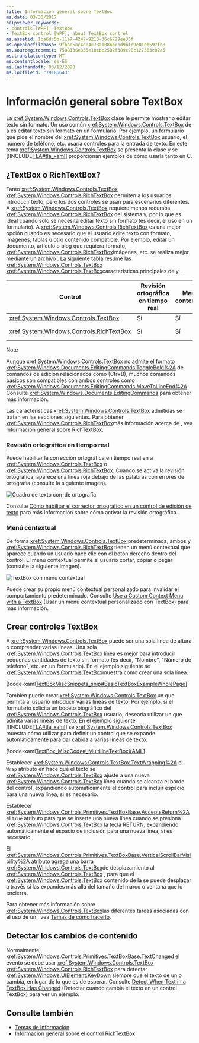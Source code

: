 ```yaml
---
title: Información general sobre TextBox
ms.date: 03/30/2017
helpviewer_keywords:
- controls [WPF], TextBox
- TextBox control [WPF], about TextBox control
ms.assetid: 1ba6dc5b-11a7-4247-9213-36c6729ee35f
ms.openlocfilehash: 9fbae5ac4de4c78a1086bcbd9bfc9e01eb597fb8
ms.sourcegitcommit: 7588136e355e10cbc2582f389c90c127363c02a5
ms.translationtype: MT
ms.contentlocale: es-ES
ms.lasthandoff: 03/12/2020
ms.locfileid: "79186643"
---
```

# <a name="textbox-overview"></a>Información general sobre TextBox
La <xref:System.Windows.Controls.TextBox> clase le permite mostrar o editar texto sin formato. Un uso común <xref:System.Windows.Controls.TextBox> de a es editar texto sin formato en un formulario. Por ejemplo, un formulario que pide el nombre del <xref:System.Windows.Controls.TextBox> usuario, el número de teléfono, etc. usaría controles para la entrada de texto. En este tema <xref:System.Windows.Controls.TextBox> se presenta la clase y se [!INCLUDE[TLA#tla_xaml](../../../../includes/tlasharptla-xaml-md.md)] proporcionan ejemplos de cómo usarla tanto en C.  

<a name="textbox_or_richtextbox"></a>
## <a name="textbox-or-richtextbox"></a>¿TextBox o RichTextBox?  
 Tanto <xref:System.Windows.Controls.TextBox> <xref:System.Windows.Controls.RichTextBox> permiten a los usuarios introducir texto, pero los dos controles se usan para escenarios diferentes. A <xref:System.Windows.Controls.TextBox> requiere menos recursos <xref:System.Windows.Controls.RichTextBox> del sistema y, por lo que es ideal cuando solo se necesita editar texto sin formato (es decir, el uso en un formulario). A <xref:System.Windows.Controls.RichTextBox> es una mejor opción cuando es necesario que el usuario edite texto con formato, imágenes, tablas u otro contenido compatible. Por ejemplo, editar un documento, artículo o blog que requiera formato, <xref:System.Windows.Controls.RichTextBox>imágenes, etc. se realiza mejor mediante un archivo . La siguiente tabla resume las <xref:System.Windows.Controls.TextBox> <xref:System.Windows.Controls.TextBox>características principales de y .  
  
|Control|Revisión ortográfica en tiempo real|Menú contextual|Formato de <xref:System.Windows.Documents.EditingCommands.ToggleBold%2A> comandos como (Ctr+B)|<xref:System.Windows.Documents.FlowDocument>contenido como imágenes, párrafos, tablas, etc.|  
|-------------|------------------------------|------------------|------------------------------------------------------------------------------------------------------------------------------------------------------------------------------------------------------|--------------------------------------------------------------------------------------------------------------------------------------------------------------------------------------------------|  
|<xref:System.Windows.Controls.TextBox>|Sí|Sí|Sin |No.|  
|<xref:System.Windows.Controls.RichTextBox>|Sí|Sí|Sí (consulte [RichTextBox Overview](richtextbox-overview.md)[Introducción a RichTextBox])|Sí (consulte [RichTextBox Overview](richtextbox-overview.md)[Introducción a RichTextBox])|  
  
> [!NOTE]
> Aunque <xref:System.Windows.Controls.TextBox> no admite el formato <xref:System.Windows.Documents.EditingCommands.ToggleBold%2A> de comandos de edición relacionados como (Ctr+B), muchos comandos básicos son compatibles con ambos controles como <xref:System.Windows.Documents.EditingCommands.MoveToLineEnd%2A>. Consulte <xref:System.Windows.Documents.EditingCommands> para obtener más información.  
  
 Las características <xref:System.Windows.Controls.TextBox> admitidas se tratan en las secciones siguientes. Para obtener <xref:System.Windows.Controls.RichTextBox>más información acerca de , vea [Información general sobre RichTextBox](richtextbox-overview.md).  
  
### <a name="real-time-spellchecking"></a>Revisión ortográfica en tiempo real  
 Puede habilitar la corrección ortográfica en tiempo real en a <xref:System.Windows.Controls.TextBox> o <xref:System.Windows.Controls.RichTextBox>. Cuando se activa la revisión ortográfica, aparece una línea roja debajo de las palabras con errores de ortografía (consulte la siguiente imagen).  
  
 ![Cuadro de texto con&#45;de ortografía](./media/editing-textbox-with-spellchecking.png "Editing_TextBox_with_Spellchecking")  
  
 Consulte [Cómo habilitar el corrector ortográfico en un control de edición de texto](how-to-enable-spell-checking-in-a-text-editing-control.md) para más información sobre cómo activar la revisión ortográfica.  
  
### <a name="context-menu"></a>Menú contextual  
 De forma <xref:System.Windows.Controls.TextBox> predeterminada, ambos y <xref:System.Windows.Controls.RichTextBox> tienen un menú contextual que aparece cuando un usuario hace clic con el botón derecho dentro del control. El menú contextual permite al usuario cortar, copiar o pegar (consulte la siguiente imagen).  
  
 ![TextBox con menú contextual](./media/editing-textbox-with-context-menu.png "Editing_TextBox_with_Context_Menu")  
  
 Puede crear su propio menú contextual personalizado para invalidar el comportamiento predeterminado. Consulte [Use a Custom Context Menu with a TextBox](how-to-use-a-custom-context-menu-with-a-textbox.md) (Usar un menú contextual personalizado con TextBox) para más información.  
  
<a name="creating_textboxes"></a>
## <a name="creating-textboxes"></a>Crear controles TextBox  
 A <xref:System.Windows.Controls.TextBox> puede ser una sola línea de altura o comprender varias líneas. Una sola <xref:System.Windows.Controls.TextBox> línea es mejor para introducir pequeñas cantidades de texto sin formato (es decir, "Nombre", "Número de teléfono", etc. en un formulario). En el ejemplo siguiente se <xref:System.Windows.Controls.TextBox>muestra cómo crear una sola línea.  
  
 [!code-xaml[TextBoxMiscSnippets_snip#BasicTextBoxExampleWholePage](~/samples/snippets/csharp/VS_Snippets_Wpf/TextBoxMiscSnippets_snip/csharp/basictextboxexample.xaml#basictextboxexamplewholepage)]  
  
 También puede crear <xref:System.Windows.Controls.TextBox> un que permita al usuario introducir varias líneas de texto. Por ejemplo, si el formulario solicita un boceto biográfico del <xref:System.Windows.Controls.TextBox> usuario, desearía utilizar un que admita varias líneas de texto. En el ejemplo siguiente [!INCLUDE[TLA#tla_xaml](../../../../includes/tlasharptla-xaml-md.md)] se <xref:System.Windows.Controls.TextBox> muestra cómo utilizar para definir un control que se expande automáticamente para dar cabida a varias líneas de texto.  
  
 [!code-xaml[TextBox_MiscCode#_MultilineTextBoxXAML](~/samples/snippets/csharp/VS_Snippets_Wpf/TextBox_MiscCode/CSharp/Window1.xaml#_multilinetextboxxaml)]  
  
 Establecer <xref:System.Windows.Controls.TextBox.TextWrapping%2A> el `Wrap` atributo en hace que el texto se <xref:System.Windows.Controls.TextBox> ajuste a una nueva <xref:System.Windows.Controls.TextBox> línea cuando se alcanza el borde del control, expandiendo automáticamente el control para incluir espacio para una nueva línea, si es necesario.  
  
 Establecer <xref:System.Windows.Controls.Primitives.TextBoxBase.AcceptsReturn%2A> el `true` atributo para que se inserte una nueva línea cuando se presiona <xref:System.Windows.Controls.TextBox> la tecla RETURN, expandiendo automáticamente el espacio de inclusión para una nueva línea, si es necesario.  
  
 El <xref:System.Windows.Controls.Primitives.TextBoxBase.VerticalScrollBarVisibility%2A> atributo agrega una barra <xref:System.Windows.Controls.TextBox>de desplazamiento al <xref:System.Windows.Controls.TextBox> , para que el <xref:System.Windows.Controls.TextBox> contenido de la se puede desplazar a través si las expandes más allá del tamaño del marco o ventana que lo encierra.  
  
 Para obtener más información sobre <xref:System.Windows.Controls.TextBox>las diferentes tareas asociadas con el uso de un , vea [Temas de cómo hacerlo](textbox-how-to-topics.md).  
  
<a name="editing_commands"></a>
## <a name="detect-when-content-changes"></a>Detectar los cambios de contenido  
 Normalmente, <xref:System.Windows.Controls.Primitives.TextBoxBase.TextChanged> el evento se debe usar <xref:System.Windows.Controls.TextBox> <xref:System.Windows.Controls.RichTextBox> para detectar <xref:System.Windows.UIElement.KeyDown> siempre que el texto de un o cambia, en lugar de lo que es de esperar. Consulte [Detect When Text in a TextBox Has Changed](how-to-detect-when-text-in-a-textbox-has-changed.md) (Detectar cuándo cambia el texto en un control TextBox) para ver un ejemplo.  
  
## <a name="see-also"></a>Consulte también

- [Temas de información](textbox-how-to-topics.md)
- [Información general sobre el control RichTextBox](richtextbox-overview.md)
